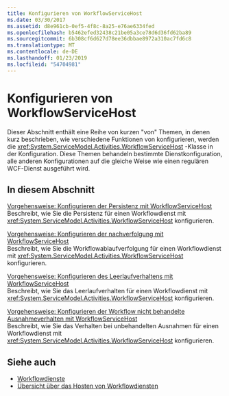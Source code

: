 ```yaml
---
title: Konfigurieren von WorkflowServiceHost
ms.date: 03/30/2017
ms.assetid: d8e961cb-0ef5-4f8c-8a25-e76ae6334fed
ms.openlocfilehash: b5462efed32438c21be05a3ce78d6d36fd62ba89
ms.sourcegitcommit: 6b308cf6d627d78ee36dbbae8972a310ac7fd6c8
ms.translationtype: MT
ms.contentlocale: de-DE
ms.lasthandoff: 01/23/2019
ms.locfileid: "54704981"
---
```

# <a name="configuring-workflowservicehost"></a>Konfigurieren von WorkflowServiceHost
Dieser Abschnitt enthält eine Reihe von kurzen "von" Themen, in denen kurz beschrieben, wie verschiedene Funktionen von konfigurieren, werden die <xref:System.ServiceModel.Activities.WorkflowServiceHost> -Klasse in der Konfiguration. Diese Themen behandeln bestimmte Dienstkonfiguration, alle anderen Konfigurationen auf die gleiche Weise wie einen regulären WCF-Dienst ausgeführt wird.  
  
## <a name="in-this-section"></a>In diesem Abschnitt  
 [Vorgehensweise: Konfigurieren der Persistenz mit WorkflowServiceHost](../../../../docs/framework/wcf/feature-details/how-to-configure-persistence-with-workflowservicehost.md)  
 Beschreibt, wie Sie die Persistenz für einen Workflowdienst mit <xref:System.ServiceModel.Activities.WorkflowServiceHost> konfigurieren.  
  
 [Vorgehensweise: Konfigurieren der nachverfolgung mit WorkflowServiceHost](../../../../docs/framework/wcf/feature-details/how-to-configure-tracking-with-workflowservicehost.md)  
 Beschreibt, wie Sie die Workflowablaufverfolgung für einen Workflowdienst mit <xref:System.ServiceModel.Activities.WorkflowServiceHost> konfigurieren.  
  
 [Vorgehensweise: Konfigurieren des Leerlaufverhaltens mit WorkflowServiceHost](../../../../docs/framework/wcf/feature-details/how-to-configure-idle-behavior-with-workflowservicehost.md)  
 Beschreibt, wie Sie das Leerlaufverhalten für einen Workflowdienst mit <xref:System.ServiceModel.Activities.WorkflowServiceHost> konfigurieren.  
  
 [Vorgehensweise: Konfigurieren der Workflow nicht behandelte Ausnahmeverhalten mit WorkflowServiceHost](../../../../docs/framework/wcf/feature-details/config-workflow-unhandled-exception-workflowservicehost.md)  
 Beschreibt, wie Sie das Verhalten bei unbehandelten Ausnahmen für einen Workflowdienst mit <xref:System.ServiceModel.Activities.WorkflowServiceHost> konfigurieren.  
  
## <a name="see-also"></a>Siehe auch
- [Workflowdienste](../../../../docs/framework/wcf/feature-details/workflow-services.md)
- [Übersicht über das Hosten von Workflowdiensten](../../../../docs/framework/wcf/feature-details/hosting-workflow-services-overview.md)
